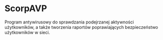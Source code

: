 # ScorpAVP
Program antywirusowy do sprawdzania podejrzanej aktywności użytkowników, a także tworzenia raportów poprawiających bezpieczeństwo użytkowników w sieci.
